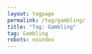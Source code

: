 ```yaml
---
layout: tagpage
permalink: /tag/gambling/
title: "Tag: Gambling"
tag: Gambling
robots: noindex
---
```

